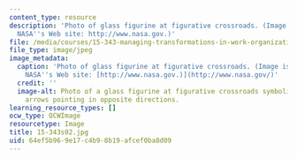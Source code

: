 ```yaml
---
content_type: resource
description: 'Photo of glass figurine at figurative crossroads. (Image is taken from
  NASA''s Web site: http://www.nasa.gov.)'
file: /media/courses/15-343-managing-transformations-in-work-organizations-and-society-spring-2002/64ef5b969e17c4b98b19afcef0ba8d09_15-343s02.jpg
file_type: image/jpeg
image_metadata:
  caption: 'Photo of glass figurine at figurative crossroads. (Image is taken from
    NASA''s Web site: [http://www.nasa.gov.)](http://www.nasa.gov/)'
  credit: ''
  image-alt: Photo of a glass figurine at figurative crossroads symbolized by four
    arrows pointing in opposite directions.
learning_resource_types: []
ocw_type: OCWImage
resourcetype: Image
title: 15-343s02.jpg
uid: 64ef5b96-9e17-c4b9-8b19-afcef0ba8d09
---
```

